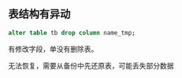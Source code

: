 ##  表结构有异动



```sql
alter table tb drop column name_tmp;
```

有修改字段，单没有删除表。

无法恢复，需要从备份中先还原表，可能丢失部分数据